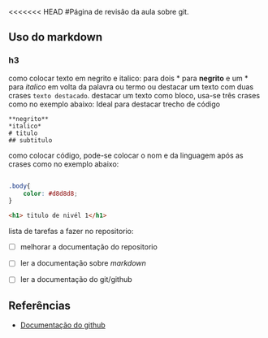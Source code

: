 <<<<<<< HEAD
#Página de revisão da aula sobre git.
## Uso do markdown
### h3
como colocar texto em negrito e italico: para dois * para **negrito** e um * para *italico* em volta da palavra ou termo ou destacar um texto com duas crases ``texto destacado``.
destacar um texto como bloco, usa-se três crases como no exemplo abaixo:
Ideal para destacar trecho de código
```
**negrito**
*italico*
# titulo
## subtitulo
```
como colocar código, pode-se colocar o nom e da linguagem após as crases como no exemplo abaixo:
````css

.body{
    color: #d8d8d8;
}
````

````html
<h1> titulo de nivél 1</h1>
````

lista de tarefas a fazer no repositorio:

- [ ] melhorar a documentação do repositorio

- [ ] ler a documentação sobre *markdown*

- [ ] ler a documentação do git/github

## Referências

* [Documentação do github](https://docs.github.com/pt/get-started/writing-on-github/getting-started-with-writing-and-formatting-on-github/basic-writing-and-formatting-syntax#headings)
